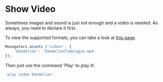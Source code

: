 # Show Video

Sometimes images and sound is just not enough and a video is needed. As always, you need to declare it first.

To view the supported formats, you can take a look at [this page](http://www.w3schools.com/html/html5_video.asp).

```javascript
Monogatari.assets ('videos', {
    'Dandelion': 'DandelionTimelapse.mp4'
});
```









Then just use the command 'Play' to play it!.

```javascript
'play video Dandelion'
```


